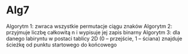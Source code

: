 # Alg7


Algorytm 1: zwraca wszystkie permutacje ciągu znaków
Algorytm 2: przyjmuje liczbę całkowitą n i wypisuje jej zapis binarny
Algorytm 3: dla danego labiryntu w postaci tablicy 2D (0 – przejście, 1 – ściana) znajduje ścieżkę od punktu startowego do końcowego